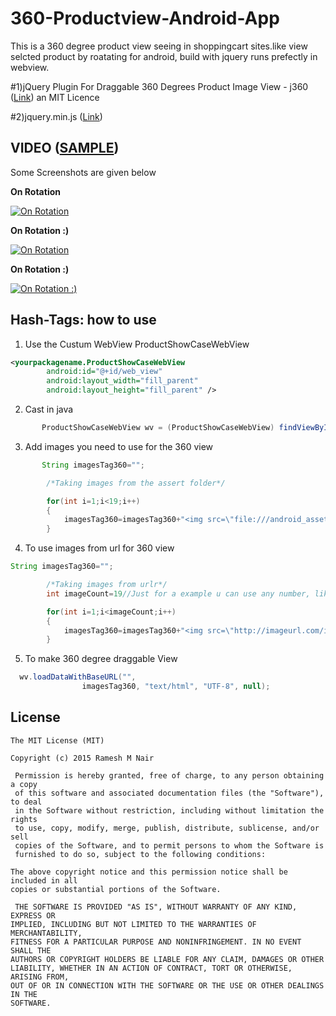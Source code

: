 # 360-Productview-Android-App
This is a 360 degree product view seeing in shoppingcart sites.like view selcted product by roatating for android, build with jquery runs prefectly in webview.


#1)jQuery Plugin For Draggable 360 Degrees Product Image View - j360 ([Link](http://www.jqueryscript.net/rotator/jQuery-Plugin-For-Draggable-360-Degrees-Product-Image-View-j360.html)) 
an MIT Licence

#2)jquery.min.js ([Link](http://ajax.googleapis.com/ajax/libs/jquery/1.9.1/jquery.min.js)) 

## VIDEO ([SAMPLE](https://www.youtube.com/watch?v=YsNO7LKqJcs))   
   
Some Screenshots are given below
<p><b>On Rotation</b></p>
<p><a href="https://github.com/rameshvoltella/360-Productview-Android-App/blob/master/Screenshot_2015-06-27-22-32-03.png" target="_blank"><img src="https://github.com/rameshvoltella/360-Productview-Android-App/blob/master/Screenshot_2015-06-27-22-32-03.png" alt="On Rotation" style="max-width:100%;"></a></p>

<p><b>On Rotation :)</b></p>
<p><a href="https://github.com/rameshvoltella/360-Productview-Android-App/blob/master/Screenshot_2015-06-27-22-32-07.png" target="_blank"><img src="https://github.com/rameshvoltella/360-Productview-Android-App/blob/master/Screenshot_2015-06-27-22-32-07.png" alt="On Rotation" style="max-width:100%;"></a></p>


<p><b>On Rotation :)</b></p>
<p><a href="https://github.com/rameshvoltella/360-Productview-Android-App/blob/master/Screenshot_2015-06-27-22-32-12.png" target="_blank"><img src="https://github.com/rameshvoltella/360-Productview-Android-App/blob/master/Screenshot_2015-06-27-22-32-12.png" alt="On Rotation :)" style="max-width:100%;"></a></p>


Hash-Tags: how to use
------------------------


1. Use the Custum WebView ProductShowCaseWebView

```xml
<yourpackagename.ProductShowCaseWebView
        android:id="@+id/web_view"
        android:layout_width="fill_parent"
        android:layout_height="fill_parent" />
```
2. Cast in java

```java
       ProductShowCaseWebView wv = (ProductShowCaseWebView) findViewById(R.id.web_view);
```

3. Add images you need to use for the 360 view

```java
       String imagesTag360="";

        /*Taking images from the assert folder*/

        for(int i=1;i<19;i++)
        {
            imagesTag360=imagesTag360+"<img src=\"file:///android_asset/images/image1_"+i+".jpg\"/>" ;
        }
```
4. To use images from url for 360 view
```java
String imagesTag360="";

        /*Taking images from urlr*/
        int imageCount=19//Just for a example u can use any number, like size of imagelist(While you parse set of images to shown in the view)

        for(int i=1;i<imageCount;i++)
        {
            imagesTag360=imagesTag360+"<img src=\"http://imageurl.com/image1_.jpg\"/>" ;
        }
```        
        
5.  To make 360 degree draggable View

```java
  wv.loadDataWithBaseURL("",
                imagesTag360, "text/html", "UTF-8", null);
 ```               






## License

    The MIT License (MIT)

    Copyright (c) 2015 Ramesh M Nair
 
     Permission is hereby granted, free of charge, to any person obtaining a copy
     of this software and associated documentation files (the "Software"), to deal
     in the Software without restriction, including without limitation the rights
     to use, copy, modify, merge, publish, distribute, sublicense, and/or sell
     copies of the Software, and to permit persons to whom the Software is
     furnished to do so, subject to the following conditions:

    The above copyright notice and this permission notice shall be included in all
    copies or substantial portions of the Software.

     THE SOFTWARE IS PROVIDED "AS IS", WITHOUT WARRANTY OF ANY KIND, EXPRESS OR
    IMPLIED, INCLUDING BUT NOT LIMITED TO THE WARRANTIES OF MERCHANTABILITY,
    FITNESS FOR A PARTICULAR PURPOSE AND NONINFRINGEMENT. IN NO EVENT SHALL THE
    AUTHORS OR COPYRIGHT HOLDERS BE LIABLE FOR ANY CLAIM, DAMAGES OR OTHER
    LIABILITY, WHETHER IN AN ACTION OF CONTRACT, TORT OR OTHERWISE, ARISING FROM,
    OUT OF OR IN CONNECTION WITH THE SOFTWARE OR THE USE OR OTHER DEALINGS IN THE
    SOFTWARE.






